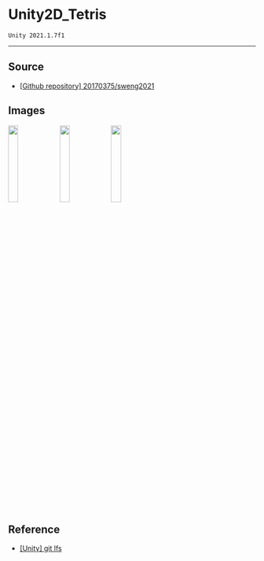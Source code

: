 # Unity2D_Tetris

    Unity 2021.1.7f1
<hr/>

## Source
+ [[Github repository] 20170375/sweng2021](https://github.com/20170375/sweng2021)

## Images
<img src="https://user-images.githubusercontent.com/62216628/126870040-77b81fe5-df7b-47ed-a39e-a9dcfbb2d635.gif" width="20%"> <img src="https://user-images.githubusercontent.com/62216628/126870049-92789dfc-385d-47ad-a491-e8b220a014de.gif" width="20%"> <img src="https://user-images.githubusercontent.com/62216628/126870053-e5a4aa13-2a68-4756-ab41-77df2e0fa4e9.gif" width="20%">

## Reference
+ [[Unity] git lfs](https://morm.tistory.com/246)
